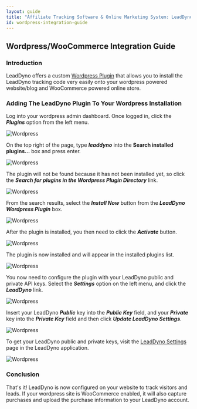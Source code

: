 ```yaml
---
layout: guide
title: "Affiliate Tracking Software & Online Marketing System: LeadDyno"
id: wordpress-integration-guide
---
```


## Wordpress/WooCommerce Integration Guide

### Introduction

LeadDyno offers a custom [Wordpress Plugin](https://wordpress.org/plugins/leaddyno/) that allows you to install the 
LeadDyno tracking code very easily onto your wordpress powered website/blog and WooCommerce powered online store.


### Adding The LeadDyno Plugin To Your Wordpress Installation

Log into your wordpress admin dashboard. Once logged in, click the ***Plugins*** option from the left menu.

![Wordpress](img/wordpress/wordpress1.png)

On the top right of the page, type ***leaddyno*** into the **Search installed plugins...** box and press enter.

![Wordpress](img/wordpress/wordpress2.png)

The plugin will not be found because it has not been installed yet, so click the ***Search for plugins in the Wordpress 
Plugin Directory*** link. 

![Wordpress](img/wordpress/wordpress3.png)

From the search results, select the ***Install Now*** button from the ***LeadDyno Wordpress Plugin*** box.

![Wordpress](img/wordpress/wordpress4.png)

After the plugin is installed, you then need to click the ***Activate*** button.

![Wordpress](img/wordpress/wordpress5.png)

The plugin is now installed and will appear in the installed plugins list.

![Wordpress](img/wordpress/wordpress6.png)

You now need to configure the plugin with your LeadDyno public and private API keys. Select the ***Settings*** option
on the left menu, and click the ***LeadDyno*** link.

![Wordpress](img/wordpress/wordpress7.png)

Insert your LeadDyno ***Public*** key into the ***Public Key*** field, and your ***Private*** key into the ***Private Key***
field and then click ***Update LeadDyno Settings***.

![Wordpress](img/wordpress/wordpress8.png)

To get your LeadDyno public and private keys, visit the [LeadDyno Settings](https://app.leaddyno.com/settings/account) page
in the LeadDyno application.

![Wordpress](img/wordpress/wordpress9.png)


### Conclusion

That's it! LeadDyno is now configured on your website to track visitors and leads. If your wordpress site is WooCommerce
enabled, it will also capture purchases and upload the purchase information to your LeadDyno account.